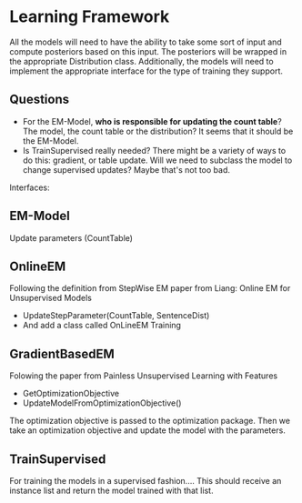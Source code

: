 # Learning Framework #

All the models will need to have the ability to take some sort of input and compute posteriors based on this input.  The posteriors will be wrapped in the appropriate Distribution class.  Additionally, the models will need to implement the appropriate interface for the type of training they support.

## Questions ##

  * For the EM-Model, **who is responsible for updating the count table**?  The model, the count table or the distribution?  It seems that it should be the EM-Model.
  * Is TrainSupervised really needed?  There might be a variety of ways to do this: gradient, or table update.  Will we need to subclass the model to change supervised updates?  Maybe that's not too bad.

Interfaces:

## EM-Model ##

Update parameters (CountTable)

## OnlineEM ##
Following the definition from StepWise EM paper from Liang:
Online EM for Unsupervised Models

  * UpdateStepParameter(CountTable, SentenceDist)
  * And add a class called OnLineEM Training


## GradientBasedEM ##

Folowing the paper from Painless Unsupervised Learning with Features

  * GetOptimizationObjective
  * UpdateModelFromOptimizationObjective()

The optimization objective is passed to the optimization package.  Then we take an optimization objective and update the model with the parameters.

## TrainSupervised ##

For training the models in a supervised fashion....
This should receive an instance list and return the model trained with that list.
